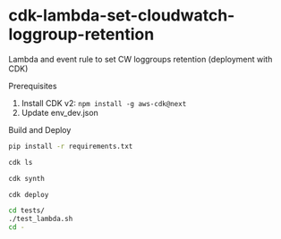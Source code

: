 # cdk-lambda-set-cloudwatch-loggroup-retention

Lambda and event rule to set CW loggroups retention (deployment with CDK)

Prerequisites
1. Install CDK v2: `npm install -g aws-cdk@next`
2. Update env_dev.json

Build and Deploy
```bash
pip install -r requirements.txt

cdk ls

cdk synth

cdk deploy

cd tests/
./test_lambda.sh
cd -
```